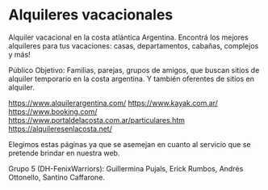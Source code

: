 # Alquileres vacacionales
Alquiler vacacional en la costa atlántica Argentina. Encontrá los mejores alquileres para tus vacaciones: casas, departamentos, cabañas, complejos y más!

Público Objetivo: Familias, parejas, grupos de amigos, que buscan sitios de alquiler temporario en la 
costa argentina. Y también oferentes de sitios en alquiler.

https://www.alquilerargentina.com/
https://www.kayak.com.ar/
https://www.booking.com/
https://www.portaldelacosta.com.ar/particulares.htm
https://alquileresenlacosta.net/

Elegimos estas páginas ya que se asemejan en cuanto al servicio que se pretende brindar en nuestra web. 

Grupo 5 (DH-FenixWarriors): Guillermina Pujals, Erick Rumbos, Andrés Ottonello, Santino Caffarone.

